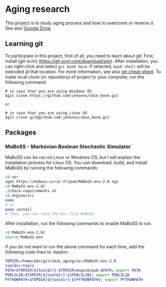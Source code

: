 # Aging research 
This project is to study aging process and how to overcome or reverse it. See also [Google Drive](https://drive.google.com/open?id=0B2Fh-6_aEya5MU9nTldLN2FIVW8). 

## Learning git 
To participate in this project, first of all, you need to learn about git. First, install [git-scm] (https://git-scm.com/download/win). After installation, you can right-click and select `git bash here`. If selected, `bash shell` will be executed at that location. For more information, see also [git-cheat-sheet](https://www.git-tower.com/blog/git-cheat-sheet/). To make local clone (or repository) of project to your computer, run the following command: 

```
# in case that you are using Windows OS
$git clone https://github.com/jehoons/sbie_bone.git

or

# in case that you are using Linux OS 
$git clone git@github.com:jehoons/sbie_bone.git
```

## Packages
### MaBoSS - Markovian Boolean Stochastic Simulator
MaBoSS can be run on Linux or Windows OS, but I will explain the installation process for Linux OS. You can download, build, and install MaBoSS by running the following commands:

```bash 
cd usr 
wget https://maboss.curie.fr/pub/MaBoSS-env-2.0.tgz
cd MaBoSS-env-2.0/
./check-requirements.sh 
cd engine/src
make 
# or 
make install
# Then, you can find the bin file MaBoSS.  
```

After installation, run the following commands to enable MaBoSS to run.

```bash 
cd MaBoSS-env-2.0/
source MaBoSS.env 
```

If you do not want to run the above command for each time, add the following code lines to .bashrc:

```bash 
TOPDIR=/home/pbs/git/sbie_aging/usr/MaBoSS-env-2.0
tooldir=tools
PATH=$TOPDIR/${tooldir}:$TOPDIR/engine/pub:$PATH; export PATH
PERL5LIB=$TOPDIR/${tooldir}:${PERL5LIB}; export PERL5LIB
PYTHONPATH=$TOPDIR/${tooldir}:${PYTHONPATH}; export PYTHONPATH
```
